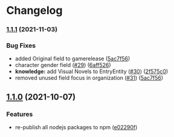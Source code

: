 # Changelog

### [1.1.1](https://www.github.com/animeapis/api-nodejs-client/compare/knowledge-v1.1.0...knowledge-v1.1.1) (2021-11-03)


### Bug Fixes

* added Original field to gamerelease ([5ac7f56](https://www.github.com/animeapis/api-nodejs-client/commit/5ac7f56b3c86b3016a86f5df557ae6b16ec8e540))
* character gender field ([#29](https://www.github.com/animeapis/api-nodejs-client/issues/29)) ([6aff526](https://www.github.com/animeapis/api-nodejs-client/commit/6aff526b986d4a459d2a8580f3cf4d298adedb5c))
* **knowledge:** add Visual Novels to EntryEntity ([#30](https://www.github.com/animeapis/api-nodejs-client/issues/30)) ([2f575c0](https://www.github.com/animeapis/api-nodejs-client/commit/2f575c0718f3f66f207973b2bfe24a9110fdd684))
* removed unused field focus in organization ([#31](https://www.github.com/animeapis/api-nodejs-client/issues/31)) ([5ac7f56](https://www.github.com/animeapis/api-nodejs-client/commit/5ac7f56b3c86b3016a86f5df557ae6b16ec8e540))

## [1.1.0](https://www.github.com/animeapis/api-nodejs-client/compare/knowledge-v1.0.0...knowledge-v1.1.0) (2021-10-07)


### Features

* re-publish all nodejs packages to npm ([e02290f](https://www.github.com/animeapis/api-nodejs-client/commit/e02290fa767b60f77fabeabe23697ea51dda791a))
